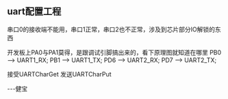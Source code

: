 ## uart配置工程

串口0的接收端不能用，串口1正常，串口2也不正常，涉及到芯片部分IO解锁的东西



开发板上PA0与PA1莫得，是跟调试引脚搞出来的，看下原理图就知道在哪里
PB0 --> UART1_RX;
PB1 --> UART1_TX;
PD6 --> UART2_RX;
PD7 --> UART2_TX;

接受UARTCharGet
发送UARTCharPut


---健宝
